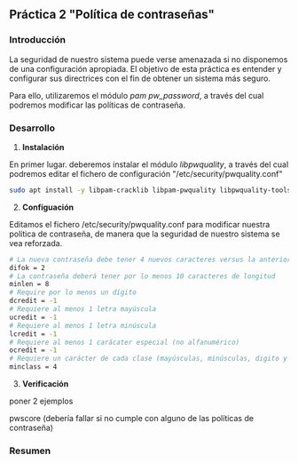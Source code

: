 ## Práctica 2 "Política de contraseñas"

### Introducción

La seguridad de nuestro sistema puede verse amenazada si no disponemos de una configuración apropiada. El objetivo de esta práctica es entender y configurar sus directrices con el fin de obtener un sistema más seguro.

Para ello, utilizaremos el módulo *pam pw_password*, a través del cual podremos modificar las políticas de contraseña.

### Desarrollo

1. **Instalación**
  
  En primer lugar. deberemos instalar el módulo *libpwquality*, a través del cual podremos editar el fichero de configuración "/etc/security/pwquality.conf"

```bash
sudo apt install -y libpam-cracklib libpam-pwquality libpwquality-tools
```

2. **Configuación**

  Editamos el fichero /etc/security/pwquality.conf para modificar nuestra política de contraseña, de manera que la seguridad de nuestro sistema se vea reforzada.

```bash
# La nueva contraseña debe tener 4 nuevos caracteres versus la anterior
difok = 2
# La contraseña deberá tener por lo menos 10 caracteres de longitud
minlen = 8
# Require por lo menos un dígito
dcredit = -1
# Requiere al menos 1 letra mayúscula
ucredit = -1
# Requiere al menos 1 letra minúscula
lcredit = -1
# Requiere al menos 1 carácater especial (no alfanumérico)
ocredit = -1
# Requiere un carácter de cada clase (mayúsculas, minúsculas, digito y otro)
minclass = 4
```
  

3. **Verificación**

poner 2 ejemplos 

pwscore (debería fallar si no cumple con alguno de las políticas de contraseña)

### Resumen

